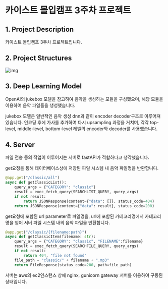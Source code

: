 
# 카이스트 몰입캠프 3주차 프로젝트

## 1. Project Description

카이스트 몰입캠프 3주차 프로젝트입니다. 

## 2. Project Structures

![img](https://user-images.githubusercontent.com/77768091/149932952-d0a71853-9f51-43d6-8399-b5fa15b3df7c.png)

## 3. Deep Learning Model

OpenAI의 jukebox 모델을 참고하여 음악을 생성하는 모듈을 구성했으며, 해당 모듈을 이용하여 음악 파일들을 생성했습니다.

jukebox 모델은 일반적인 음악 생성 dnn과 같이 encoder decoder구조로 이루어져 있습니다. 인코딩 후에 가사를 추가하여 다시 upsampling 과정을 거치며, 각각 top-level, middle-level, bottom-level 레벨의 encoder와 decoder를 사용했습니다.

## 4. Server

파일 전송 등의 작업이 이루어지는 서버로 fastAPI가 적합하다고 생각했습니다.

get요청을 통해 데이터베이스상에 저장된 파일 시스템 내 음악 파일명을 반환합니다.

```python
@app.get("/classic/all")
async def getClassicList():
    query_args = {"CATEGORY": "classic"}
    result = exec_fetch_query(SEARCHLIST_QUERY, query_args)
    if not result:
        return JSONResponse(content={"data": []}, status_code=404)
    return JSONResponse(content={"data": result}, status_code=200)
```

get요청에 포함된 url parameter로 파일명을, url에 포함된 카테고리명에서 카테고리명을 얻어 서버 파일 시스템 내의 음악 파일을 반환합니다.

```python
@app.get("/classic/{filename:path}")
async def getClassicItem(filename: str):
    query_args = {"CATEGORY": "classic", "FILENAME":filename}
    result = exec_fetch_query(SEARCHFILE_QUERY, query_args)
    if not result:
        return 404, "file not found"
    file_path = "classic/" + filename + ".mp3"
    return FileResponse(status_code=200, path=file_path)
```

서버는 aws의 ec2인스턴스 상에 nginx, gunicorn gateway 서버를 이용하여 구동된 상태입니다.
